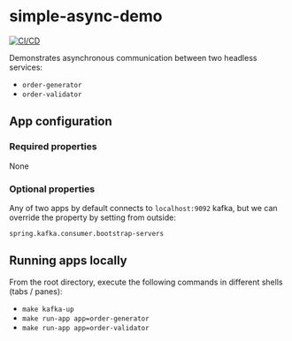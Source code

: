 # simple-async-demo

[![CI/CD](https://github.com/dodalovic/simple-async-demo/actions/workflows/workflow.yml/badge.svg)](https://github.com/dodalovic/simple-async-demo/actions/workflows/workflow.yml)

Demonstrates asynchronous communication between two headless services:

* `order-generator`
* `order-validator`

## App configuration

### Required properties

None

### Optional properties

Any of two apps by default connects to `localhost:9092` kafka, but we can override the property by setting from outside:

```
spring.kafka.consumer.bootstrap-servers
```

## Running apps locally

From the root directory, execute the following commands in different shells (tabs / panes):

* `make kafka-up`
* `make run-app app=order-generator`
* `make run-app app=order-validator`